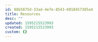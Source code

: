 ```yaml
---
id: 88b5875d-33ad-4e7e-8543-6018457385a4
title: Resources
desc: ""
updated: 1595215523993
created: 1595215523993
custom: {}
---
```

